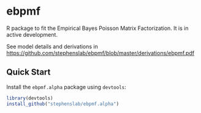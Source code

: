 # ebpmf
R package to fit the Empirical Bayes Poisson Matrix Factorization.  It is in active development. 

See model details and derivations in https://github.com/stephenslab/ebpmf/blob/master/derivations/ebpmf.pdf

## Quick Start

Install the `ebpmf.alpha` package using `devtools`:

```R
library(devtools)
install_github("stephenslab/ebpmf.alpha")
```


